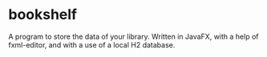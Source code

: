 # bookshelf
A program to store the data of your library. Written in JavaFX, with a help of fxml-editor, and with a use of a local H2 database.
